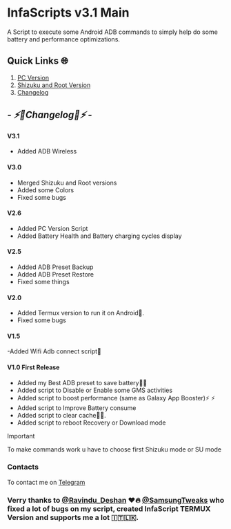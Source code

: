 
# InfaScripts v3.1 Main
A Script to execute some Android ADB commands to simply help do some battery and performance optimizations. <br>


## Quick Links 🌐

01. [PC Version](https://github.com/Infamousmick/infaScript/tree/PCtest)
02. [Shizuku and Root Version](https://github.com/Infamousmick/infaScript/tree/Testv3)
03. [Changelog](https://github.com/Infamousmick/infaScript/tree/main?tab=readme-ov-file#---%EF%B8%8Fchangelog%EF%B8%8F---)

## <i> - ⚡️🔋Changelog🔋⚡️ - </i>

#### V3.1
- Added ADB Wireless

#### V3.0
- Merged Shizuku and Root versions
- Added some Colors
- Fixed some bugs

#### V2.6
- Added PC Version Script
- Added Battery Health and Battery charging cycles display
  
####  V2.5
- Added ADB Preset Backup
- Added ADB Preset Restore
- Fixed some things

####  V2.0
- Added Termux version to run it on Android🤖.
- Fixed some bugs

####  V1.5
-Added Wifi Adb connect script📶

####  V1.0 First Release
- Added my Best ADB preset to save battery🔋🔋  
- Added script to Disable or Enable some GMS activities
- Added script to boost performance (same as Galaxy App Booster)⚡️ ⚡️ 
- Added script to Improve Battery consume
- Added script to clear cache🧹✨.
- Added script to reboot Recovery or Download mode


> [!IMPORTANT]
> To make commands work u have to choose first Shizuku mode or SU mode

### Contacts
To contact me on [Telegram](https://t.me/Eren_desu1)

### Verry thanks to [@Ravindu_Deshan](https://t.me/Ravindu_Deshan) ❤️🔥  [@SamsungTweaks](https://t.me/SamsungTweaks) who fixed a lot of bugs on my script, created InfaScript TERMUX Version and supports me a lot 🇮🇹🇱🇰.
